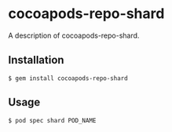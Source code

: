 # cocoapods-repo-shard

A description of cocoapods-repo-shard.

## Installation

    $ gem install cocoapods-repo-shard

## Usage

    $ pod spec shard POD_NAME
